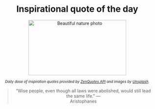 
<div align="center">

# Inspirational quote of the day

<img src="./data/photo.jpeg" alt="Beautiful nature photo" width="320" height="180">

<sub><i>Daily dose of inspiration quotes provided by [ZenQuotes API](https://zenquotes.io/) and images by [Unsplash](https://unsplash.com/).</i></sub>


<blockquote>&ldquo;Wise people, even though all laws were abolished, would still lead the same life.&rdquo; &mdash; <footer>Aristophanes</footer></blockquote>

</div>
